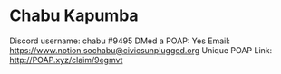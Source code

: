 # Chabu Kapumba

Discord username: chabu #9495
DMed a POAP: Yes
Email: https://www.notion.sochabu@civicsunplugged.org
Unique POAP Link: http://POAP.xyz/claim/9egmvt